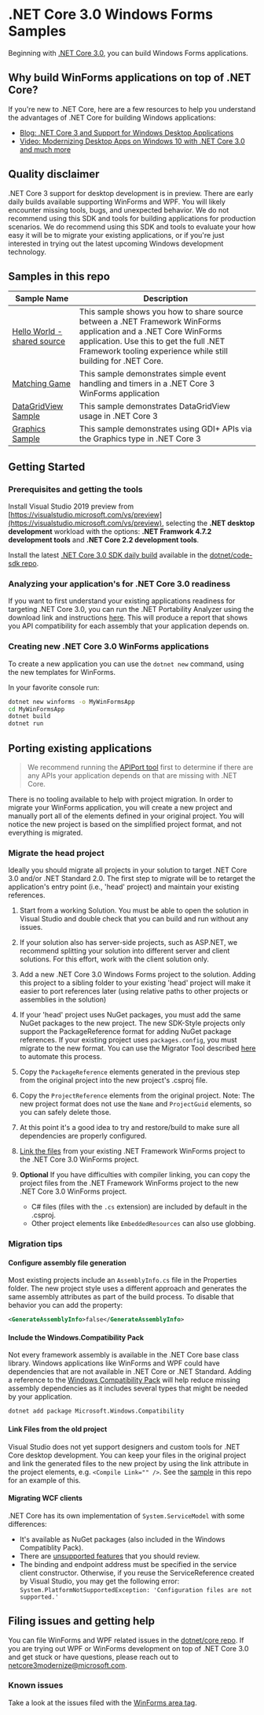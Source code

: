 # .NET Core 3.0 Windows Forms Samples

Beginning with [.NET Core 3.0](https://github.com/dotnet/core-sdk#installers-and-binaries), you can build Windows Forms applications.

## Why build WinForms applications on top of .NET Core?

If you're new to .NET Core, here are a few resources to help you understand the advantages of .NET Core for building Windows applications:

* [Blog: .NET Core 3 and Support for Windows Desktop Applications](https://blogs.msdn.microsoft.com/dotnet/2018/05/07/net-core-3-and-support-for-windows-desktop-applications/)
* [Video: Modernizing Desktop Apps on Windows 10 with .NET Core 3.0 and much more](https://channel9.msdn.com/events/Build/2018/BRK3501?term=scott%20hunter&pubDate=year&lang-en=true)

## Quality disclaimer

.NET Core 3 support for desktop development is in preview. There are early daily builds available supporting WinForms and WPF. You will likely encounter missing tools, bugs, and unexpected behavior. We do not recommend using this SDK and tools for building applications for production scenarios. We do recommend using this SDK and tools to evaluate your how easy it will be to migrate your existing applications, or if you're just interested in trying out the latest upcoming Windows development technology.

## Samples in this repo

| Sample Name | Description |
| ----------- | ----------- |
| [Hello World - shared source](helloworld-sharedsource) | This sample shows you how to share source between a .NET Framework WinForms application and a .NET Core WinForms application. Use this to get the full .NET Framework tooling experience while still building for .NET Core. |
| [Matching Game](matching-game) | This sample demonstrates simple event handling and timers in a .NET Core 3 WinForms application |
| [DataGridView Sample](datagridview) | This sample demonstrates DataGridView usage in .NET Core 3 |
| [Graphics Sample](graphics) | This sample demonstrates using GDI+ APIs via the Graphics type in .NET Core 3 |

## Getting Started

### Prerequisites and getting the tools

Install Visual Studio 2019 preview from [https://visualstudio.microsoft.com/vs/preview](https://visualstudio.microsoft.com/vs/preview), selecting the **.NET desktop development** workload with the options: **.NET Framwork 4.7.2 development tools** and **.NET Core 2.2 development tools**.

Install the latest [.NET Core 3.0 SDK daily build](https://aka.ms/netcore3sdk) available in the [dotnet/code-sdk repo](https://github.com/dotnet/core-sdk).

### Analyzing your application's for .NET Core 3.0 readiness

If you want to first understand your existing applications readiness for targeting .NET Core 3.0, you can run the .NET Portability Analyzer using the download link and instructions [here](https://blogs.msdn.microsoft.com/dotnet/2018/08/08/are-your-windows-forms-and-wpf-applications-ready-for-net-core-3-0/). This will produce a report that shows you API compatibility for each assembly that your application depends on.

### Creating new .NET Core 3.0 WinForms applications

To create a new application you can use the `dotnet new` command, using the new templates for WinForms.

In your favorite console run:

```cmd
dotnet new winforms -o MyWinFormsApp
cd MyWinFormsApp
dotnet build
dotnet run
```

## Porting existing applications

>We recommend running the [APIPort tool](https://github.com/Microsoft/dotnet-apiport-ui/releases) first to determine if there are any APIs your application depends on that are missing with .NET Core.

There is no tooling available to help with project migration. In order to migrate your WinForms application, you will create a new project and manually port all of the elements defined in your original project. You will notice the new project is based on the simplified project format, and not everything is migrated.

### Migrate the head project

Ideally you should migrate all projects in your solution to target .NET Core 3.0 and/or .NET Standard 2.0. The first step to migrate will be to retarget the application's entry point (i.e., 'head' project) and maintain your existing references.

1. Start from a working Solution. You must be able to open the solution in Visual Studio and double check that you can build and run without any issues.
1. If your solution also has server-side projects, such as ASP.NET, we recommend splitting your solution into different server and client solutions. For this effort, work with the client solution only.
1. Add a new .NET Core 3.0 Windows Forms project to the solution. Adding this project to a sibling folder to your existing 'head' project will make it easier to port references later (using relative paths to other projects or assemblies in the solution)
1. If your 'head' project uses NuGet packages, you must add the same NuGet packages to the new project. The new SDK-Style projects only support the PackageReference format for adding NuGet package references. If your existing project uses `packages.config`, you must migrate to the new format. You can use the Migrator Tool described [here](https://docs.microsoft.com/nuget/reference/migrate-packages-config-to-package-reference) to automate this process.
1. Copy the `PackageReference` elements generated in the previous step from the original project into the new project's .csproj file.
1. Copy the `ProjectReference` elements from the original project. Note: The new project format does not use the `Name` and `ProjectGuid` elements, so you can safely delete those.
1. At this point it's a good idea to try and restore/build to make sure all dependencies are properly configured.
1. [Link the files](#link-files-from-the-old-project) from your existing .NET Framework WinForms project to the .NET Core 3.0 WinForms project.
1. **Optional** If you have difficulties with compiler linking, you can copy the project files from the .NET Framework WinForms project to the new .NET Core 3.0 WinForms project.

    * C# files (files with the `.cs` extension) are included by default in the .csproj.
    * Other project elements like `EmbeddedResources` can also use globbing.

### Migration tips

#### Configure assembly file generation

Most existing projects include an `AssemblyInfo.cs` file in the Properties folder. The new project style uses a different approach and generates the same assembly attributes as part of the build process. To disable that behavior you can add the property:

```xml
<GenerateAssemblyInfo>false</GenerateAssemblyInfo>
```

#### Include the Windows.Compatibility Pack

Not every framework assembly is available in the .NET Core base class library. Windows applications like WinForms and WPF could have dependencies that are not available in .NET Core or .NET Standard. Adding a reference to the [Windows Compatibility Pack](https://docs.microsoft.com/dotnet/core/porting/windows-compat-pack) will help reduce missing assembly dependencies as it includes several types that might be needed by your application.

```cmd
dotnet add package Microsoft.Windows.Compatibility
```

#### Link Files from the old project

Visual Studio does not yet support designers and custom tools for .NET Core desktop development. You can keep your files in the original project and link the generated files to the new project by using the link attribute in the project elements, e.g. `<Compile Link="" />`. See the [sample](helloworld-sharedsource) in this repo for an example of this.

#### Migrating WCF clients

.NET Core has its own implementation of `System.ServiceModel` with some differences:

* It's available as NuGet packages (also included in the Windows Compatiblity Pack).
* There are [unsupported features](https://github.com/dotnet/wcf/blob/master/release-notes/SupportedFeatures-v2.1.0.md) that you should review.
* The binding and endpoint address must be specified in the service client constructor. Otherwise, if you reuse the ServiceReference created by Visual Studio, you may get the following error: `System.PlatformNotSupportedException: 'Configuration files are not supported.'`

## Filing issues and getting help

You can file WinForms and WPF related issues in the [dotnet/core repo](https://github.com/dotnet/core/issues). If you are trying out WPF or WinForms development on top of .NET Core 3.0 and get stuck or have questions, please reach out to netcore3modernize@microsoft.com.

### Known issues

Take a look at the issues filed with the [WinForms area tag](https://github.com/dotnet/core/labels/area-winforms).
